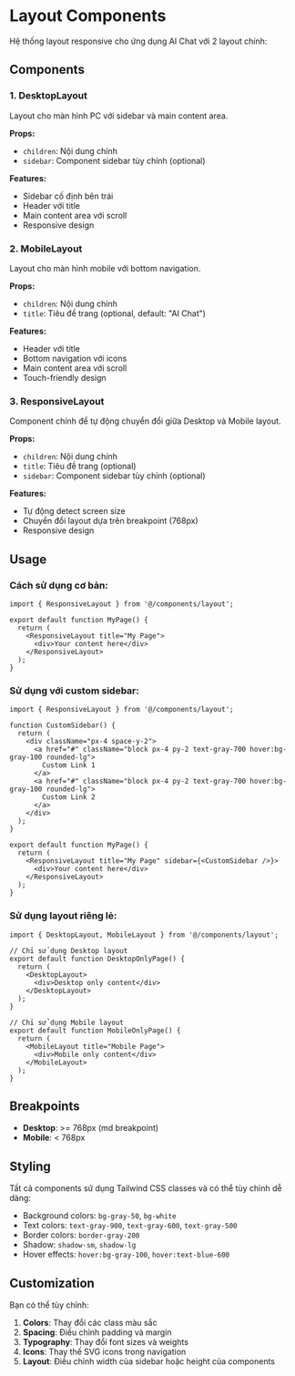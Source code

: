 # Layout Components

Hệ thống layout responsive cho ứng dụng AI Chat với 2 layout chính:

## Components

### 1. DesktopLayout
Layout cho màn hình PC với sidebar và main content area.

**Props:**
- `children`: Nội dung chính
- `sidebar`: Component sidebar tùy chỉnh (optional)

**Features:**
- Sidebar cố định bên trái
- Header với title
- Main content area với scroll
- Responsive design

### 2. MobileLayout
Layout cho màn hình mobile với bottom navigation.

**Props:**
- `children`: Nội dung chính
- `title`: Tiêu đề trang (optional, default: "AI Chat")

**Features:**
- Header với title
- Bottom navigation với icons
- Main content area với scroll
- Touch-friendly design

### 3. ResponsiveLayout
Component chính để tự động chuyển đổi giữa Desktop và Mobile layout.

**Props:**
- `children`: Nội dung chính
- `title`: Tiêu đề trang (optional)
- `sidebar`: Component sidebar tùy chỉnh (optional)

**Features:**
- Tự động detect screen size
- Chuyển đổi layout dựa trên breakpoint (768px)
- Responsive design

## Usage

### Cách sử dụng cơ bản:

```tsx
import { ResponsiveLayout } from '@/components/layout';

export default function MyPage() {
  return (
    <ResponsiveLayout title="My Page">
      <div>Your content here</div>
    </ResponsiveLayout>
  );
}
```

### Sử dụng với custom sidebar:

```tsx
import { ResponsiveLayout } from '@/components/layout';

function CustomSidebar() {
  return (
    <div className="px-4 space-y-2">
      <a href="#" className="block px-4 py-2 text-gray-700 hover:bg-gray-100 rounded-lg">
        Custom Link 1
      </a>
      <a href="#" className="block px-4 py-2 text-gray-700 hover:bg-gray-100 rounded-lg">
        Custom Link 2
      </a>
    </div>
  );
}

export default function MyPage() {
  return (
    <ResponsiveLayout title="My Page" sidebar={<CustomSidebar />}>
      <div>Your content here</div>
    </ResponsiveLayout>
  );
}
```

### Sử dụng layout riêng lẻ:

```tsx
import { DesktopLayout, MobileLayout } from '@/components/layout';

// Chỉ sử dụng Desktop layout
export default function DesktopOnlyPage() {
  return (
    <DesktopLayout>
      <div>Desktop only content</div>
    </DesktopLayout>
  );
}

// Chỉ sử dụng Mobile layout
export default function MobileOnlyPage() {
  return (
    <MobileLayout title="Mobile Page">
      <div>Mobile only content</div>
    </MobileLayout>
  );
}
```

## Breakpoints

- **Desktop**: >= 768px (md breakpoint)
- **Mobile**: < 768px

## Styling

Tất cả components sử dụng Tailwind CSS classes và có thể tùy chỉnh dễ dàng:

- Background colors: `bg-gray-50`, `bg-white`
- Text colors: `text-gray-900`, `text-gray-600`, `text-gray-500`
- Border colors: `border-gray-200`
- Shadow: `shadow-sm`, `shadow-lg`
- Hover effects: `hover:bg-gray-100`, `hover:text-blue-600`

## Customization

Bạn có thể tùy chỉnh:

1. **Colors**: Thay đổi các class màu sắc
2. **Spacing**: Điều chỉnh padding và margin
3. **Typography**: Thay đổi font sizes và weights
4. **Icons**: Thay thế SVG icons trong navigation
5. **Layout**: Điều chỉnh width của sidebar hoặc height của components 